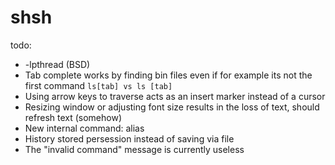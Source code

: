 # shsh
todo: 
* -lpthread (BSD)
* Tab complete works by finding bin files even if for example its not the first command 
<code>ls[tab] vs ls [tab]</code>
* Using arrow keys to traverse acts as an insert marker instead of a cursor
* Resizing window or adjusting font size results in the loss of text, should refresh text (somehow)
* New internal command: alias
* History stored persession instead of saving via file
* The "invalid command" message is currently useless
